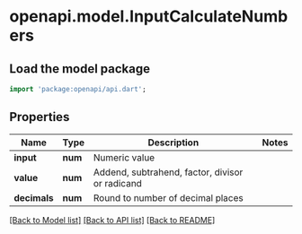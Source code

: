 # openapi.model.InputCalculateNumbers

## Load the model package
```dart
import 'package:openapi/api.dart';
```

## Properties
Name | Type | Description | Notes
------------ | ------------- | ------------- | -------------
**input** | **num** | Numeric value | 
**value** | **num** | Addend, subtrahend, factor, divisor or radicand | 
**decimals** | **num** | Round to number of decimal places | 

[[Back to Model list]](../README.md#documentation-for-models) [[Back to API list]](../README.md#documentation-for-api-endpoints) [[Back to README]](../README.md)


